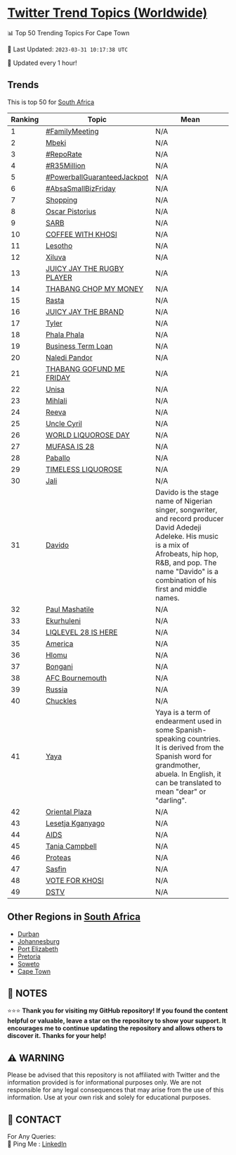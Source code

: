 [Twitter Trend Topics (Worldwide)](https://github.com/ErcinDedeoglu/Twitter-Trend-Topics)
==========


📊 Top 50 Trending Topics For Cape Town

📆 Last Updated: `2023-03-31 10:17:38 UTC`

🔧 Updated every 1 hour!


## Trends

This is top 50 for [South Africa](</South Africa>)

| Ranking | Topic | Mean |
| ------- | ------------ | ------------ |
| 1 | [#FamilyMeeting](http://twitter.com/search?q=%23FamilyMeeting) | N/A |
| 2 | [Mbeki](http://twitter.com/search?q=Mbeki) | N/A |
| 3 | [#RepoRate](http://twitter.com/search?q=%23RepoRate) | N/A |
| 4 | [#R35Million](http://twitter.com/search?q=%23R35Million) | N/A |
| 5 | [#PowerballGuaranteedJackpot](http://twitter.com/search?q=%23PowerballGuaranteedJackpot) | N/A |
| 6 | [#AbsaSmallBizFriday](http://twitter.com/search?q=%23AbsaSmallBizFriday) | N/A |
| 7 | [Shopping](http://twitter.com/search?q=Shopping) | N/A |
| 8 | [Oscar Pistorius](http://twitter.com/search?q=Oscar+Pistorius) | N/A |
| 9 | [SARB](http://twitter.com/search?q=SARB) | N/A |
| 10 | [COFFEE WITH KHOSI](http://twitter.com/search?q=COFFEE+WITH+KHOSI) | N/A |
| 11 | [Lesotho](http://twitter.com/search?q=Lesotho) | N/A |
| 12 | [Xiluva](http://twitter.com/search?q=Xiluva) | N/A |
| 13 | [JUICY JAY THE RUGBY PLAYER](http://twitter.com/search?q=JUICY+JAY+THE+RUGBY+PLAYER) | N/A |
| 14 | [THABANG CHOP MY MONEY](http://twitter.com/search?q=THABANG+CHOP+MY+MONEY) | N/A |
| 15 | [Rasta](http://twitter.com/search?q=Rasta) | N/A |
| 16 | [JUICY JAY THE BRAND](http://twitter.com/search?q=JUICY+JAY+THE+BRAND) | N/A |
| 17 | [Tyler](http://twitter.com/search?q=Tyler) | N/A |
| 18 | [Phala Phala](http://twitter.com/search?q=Phala+Phala) | N/A |
| 19 | [Business Term Loan](http://twitter.com/search?q=Business+Term+Loan) | N/A |
| 20 | [Naledi Pandor](http://twitter.com/search?q=Naledi+Pandor) | N/A |
| 21 | [THABANG GOFUND ME FRIDAY](http://twitter.com/search?q=THABANG+GOFUND+ME+FRIDAY) | N/A |
| 22 | [Unisa](http://twitter.com/search?q=Unisa) | N/A |
| 23 | [Mihlali](http://twitter.com/search?q=Mihlali) | N/A |
| 24 | [Reeva](http://twitter.com/search?q=Reeva) | N/A |
| 25 | [Uncle Cyril](http://twitter.com/search?q=Uncle+Cyril) | N/A |
| 26 | [WORLD LIQUOROSE DAY](http://twitter.com/search?q=WORLD+LIQUOROSE+DAY) | N/A |
| 27 | [MUFASA IS 28](http://twitter.com/search?q=MUFASA+IS+28) | N/A |
| 28 | [Paballo](http://twitter.com/search?q=Paballo) | N/A |
| 29 | [TIMELESS LIQUOROSE](http://twitter.com/search?q=TIMELESS+LIQUOROSE) | N/A |
| 30 | [Jali](http://twitter.com/search?q=Jali) | N/A |
| 31 | [Davido](http://twitter.com/search?q=Davido) | Davido is the stage name of Nigerian singer, songwriter, and record producer David Adedeji Adeleke. His music is a mix of Afrobeats, hip hop, R&B, and pop. The name "Davido" is a combination of his first and middle names. |
| 32 | [Paul Mashatile](http://twitter.com/search?q=Paul+Mashatile) | N/A |
| 33 | [Ekurhuleni](http://twitter.com/search?q=Ekurhuleni) | N/A |
| 34 | [LIQLEVEL 28 IS HERE](http://twitter.com/search?q=LIQLEVEL+28+IS+HERE) | N/A |
| 35 | [America](http://twitter.com/search?q=America) | N/A |
| 36 | [Hlomu](http://twitter.com/search?q=Hlomu) | N/A |
| 37 | [Bongani](http://twitter.com/search?q=Bongani) | N/A |
| 38 | [AFC Bournemouth](http://twitter.com/search?q=AFC+Bournemouth) | N/A |
| 39 | [Russia](http://twitter.com/search?q=Russia) | N/A |
| 40 | [Chuckles](http://twitter.com/search?q=Chuckles) | N/A |
| 41 | [Yaya](http://twitter.com/search?q=Yaya) | Yaya is a term of endearment used in some Spanish-speaking countries. It is derived from the Spanish word for grandmother, abuela. In English, it can be translated to mean "dear" or "darling". |
| 42 | [Oriental Plaza](http://twitter.com/search?q=Oriental+Plaza) | N/A |
| 43 | [Lesetja Kganyago](http://twitter.com/search?q=Lesetja+Kganyago) | N/A |
| 44 | [AIDS](http://twitter.com/search?q=AIDS) | N/A |
| 45 | [Tania Campbell](http://twitter.com/search?q=Tania+Campbell) | N/A |
| 46 | [Proteas](http://twitter.com/search?q=Proteas) | N/A |
| 47 | [Sasfin](http://twitter.com/search?q=Sasfin) | N/A |
| 48 | [VOTE FOR KHOSI](http://twitter.com/search?q=VOTE+FOR+KHOSI) | N/A |
| 49 | [DSTV](http://twitter.com/search?q=DSTV) | N/A |



## Other Regions in [South Africa](</South Africa>)

* [Durban](</South Africa/Durban.md>)
* [Johannesburg](</South Africa/Johannesburg.md>)
* [Port Elizabeth](</South Africa/Port Elizabeth.md>)
* [Pretoria](</South Africa/Pretoria.md>)
* [Soweto](</South Africa/Soweto.md>)
* [Cape Town](</South Africa/Cape Town.md>)



## 📝 NOTES

⭐⭐⭐ **Thank you for visiting my GitHub repository! If you found the content helpful or valuable, leave a star on the repository to show your support. It encourages me to continue updating the repository and allows others to discover it. Thanks for your help!**


## ⚠️ WARNING

Please be advised that this repository is not affiliated with Twitter and the information provided is for informational purposes only. We are not responsible for any legal consequences that may arise from the use of this information. Use at your own risk and solely for educational purposes.


## 📨 CONTACT

 For Any Queries:  
            🏓 Ping Me : [LinkedIn](https://www.linkedin.com/in/ercindedeoglu/)
